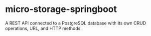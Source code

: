 # micro-storage-springboot
A REST API connected to a PostgreSQL database with its own CRUD operations, URL, and HTTP methods.

